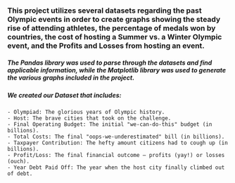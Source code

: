 ### This project utilizes several datasets regarding the past Olympic events in order to create graphs showing the steady rise of attending athletes, the percentage of medals won by countries, the cost of hosting a Summer vs. a Winter Olympic event, and the Profits and Losses from hosting an event.

##### The Pandas library was used to parse through the datasets and find applicable information, while the Matplotlib library was used to generate the various graphs included in the project. 

##### We created our Dataset that includes:
    - Olympiad: The glorious years of Olympic history.
    - Host: The brave cities that took on the challenge.
    - Final Operating Budget: The initial "we-can-do-this" budget (in billions).
    - Total Costs: The final "oops-we-underestimated" bill (in billions).
    - Taxpayer Contribution: The hefty amount citizens had to cough up (in billions).
    - Profit/Loss: The final financial outcome – profits (yay!) or losses (ouch).
    - Year Debt Paid Off: The year when the host city finally climbed out of debt. 
